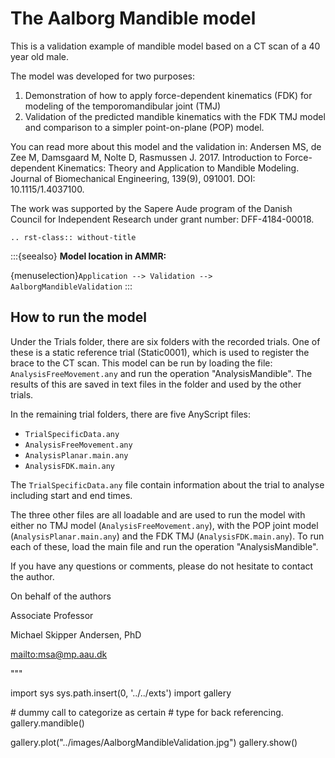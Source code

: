 # The Aalborg Mandible model

This is a validation example of mandible model based on a CT scan of a 40 year old male.

The model was developed for two purposes:

1. Demonstration of how to apply force-dependent kinematics (FDK) for modeling of
   the temporomandibular joint (TMJ)
2. Validation of the predicted mandible kinematics with the FDK TMJ model and
   comparison to a simpler point-on-plane (POP) model.

You can read more about this model and the validation in:
Andersen MS, de Zee M, Damsgaard M, Nolte D, Rasmussen J. 2017.
Introduction to Force-dependent Kinematics: Theory and Application to Mandible Modeling.
Journal of Biomechanical Engineering, 139(9), 091001. DOI: 10.1115/1.4037100.

The work was supported by the Sapere Aude program of the Danish Council for
Independent Research under grant number: DFF-4184-00018.

```{eval-rst}
.. rst-class:: without-title
```

:::{seealso}
**Model location in AMMR:**

{menuselection}`Application --> Validation --> AalborgMandibleValidation`
:::

## How to run the model

Under the Trials folder, there are six folders with the recorded trials. One of
these is a static reference trial (Static0001), which is used to register the
brace to the CT scan. This model can be run by loading the
file: `AnalysisFreeMovement.any` and run the operation "AnalysisMandible". The
results of this are saved in text files in the folder and used by the other
trials.

In the remaining trial folders, there are five AnyScript files:

- `TrialSpecificData.any`
- `AnalysisFreeMovement.any`
- `AnalysisPlanar.main.any`
- `AnalysisFDK.main.any`

The `TrialSpecificData.any` file contain information about the trial to analyse
including start and end times.

The three other files are all loadable and are used to run the model with either
no TMJ model (`AnalysisFreeMovement.any`), with the POP joint model
(`AnalysisPlanar.main.any`) and the FDK TMJ (`AnalysisFDK.main.any`). To run each of
these, load the main file and run the operation "AnalysisMandible".

If you have any questions or comments, please do not hesitate to contact the author.

On behalf of the authors

Associate Professor

Michael Skipper Andersen, PhD

<mailto:msa@mp.aau.dk>

"""

import sys
sys.path.insert(0, '../../exts')
import gallery

\# dummy call to categorize as certain
\# type for back referencing.
gallery.mandible()

gallery.plot("../images/AalborgMandibleValidation.jpg")
gallery.show()
